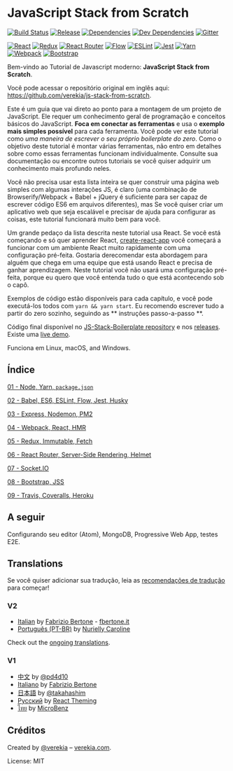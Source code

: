 # JavaScript Stack from Scratch

[![Build Status](https://travis-ci.org/verekia/js-stack-from-scratch.svg?branch=master)](https://travis-ci.org/verekia/js-stack-from-scratch)
[![Release](https://img.shields.io/github/release/verekia/js-stack-from-scratch.svg?style=flat-square)](https://github.com/verekia/js-stack-from-scratch/releases)
[![Dependencies](https://img.shields.io/david/verekia/js-stack-boilerplate.svg?style=flat-square)](https://david-dm.org/verekia/js-stack-boilerplate)
[![Dev Dependencies](https://img.shields.io/david/dev/verekia/js-stack-boilerplate.svg?style=flat-square)](https://david-dm.org/verekia/js-stack-boilerplate?type=dev)
[![Gitter](https://img.shields.io/gitter/room/js-stack-from-scratch/Lobby.svg?style=flat-square)](https://gitter.im/js-stack-from-scratch/)

[![React](/img/react-padded-90.png)](https://facebook.github.io/react/)
[![Redux](/img/redux-padded-90.png)](http://redux.js.org/)
[![React Router](/img/react-router-padded-90.png)](https://github.com/ReactTraining/react-router)
[![Flow](/img/flow-padded-90.png)](https://flowtype.org/)
[![ESLint](/img/eslint-padded-90.png)](http://eslint.org/)
[![Jest](/img/jest-padded-90.png)](https://facebook.github.io/jest/)
[![Yarn](/img/yarn-padded-90.png)](https://yarnpkg.com/)
[![Webpack](/img/webpack-padded-90.png)](https://webpack.github.io/)
[![Bootstrap](/img/bootstrap-padded-90.png)](http://getbootstrap.com/)

Bem-vindo ao Tutorial de Javascript moderno: **JavaScript Stack from Scratch**.

Você pode acessar o repositório original em inglês aqui: https://github.com/verekia/js-stack-from-scratch.

Este é um guia que vai direto ao ponto para a montagem de um projeto de JavaScript. Ele requer um conhecimento geral de programação e conceitos básicos do JavaScript. **Foca em conectar as ferramentas** e usa o **exemplo mais simples possível** para cada ferramenta. Você pode ver este tutorial como *uma maneira de escrever o seu próprio boilerplate do zero*. Como o objetivo deste tutorial é montar várias ferramentas, não entro em detalhes sobre como essas ferramentas funcionam individualmente. Consulte sua documentação ou encontre outros tutoriais se você quiser adquirir um conhecimento mais profundo neles.

Você não precisa usar esta lista inteira se quer construir uma página web simples com algumas interações JS, é claro (uma combinação de Browserify/Webpack + Babel + jQuery é suficiente para ser capaz de escrever código ES6 em arquivos diferentes), mas Se você quiser criar um aplicativo web que seja escalável e precisar de ajuda para configurar as coisas, este tutorial funcionará muito bem para você.


Um grande pedaço da lista descrita neste tutorial usa React. Se você está começando e só quer aprender React, [create-react-app](https://github.com/facebookincubator/create-react-app) você começará a funcionar com um ambiente React muito rapidamente com uma configuração pré-feita. Gostaria derecomendar esta abordagem para alguém que chega em uma equipe que está usando React e precisa de ganhar aprendizagem. Neste tutorial você não usará uma configuração pré-feita, porque eu quero que você entenda tudo o que está acontecendo sob o capô.


Exemplos de código estão disponíveis para cada capítulo, e você pode executá-los todos com `yarn && yarn start`. Eu recomendo escrever tudo a partir do zero sozinho, seguindo as ** instruções passo-a-passo **.


Código final disponível no [JS-Stack-Boilerplate repository](https://github.com/verekia/js-stack-boilerplate) e nos [releases](https://github.com/verekia/js-stack-from-scratch/releases). Existe uma [live demo](https://js-stack.herokuapp.com/).


Funciona em Linux, macOS, and Windows.

## Índice

[01 - Node, Yarn, `package.json`](/tutorial/01-node-yarn-package-json.md#readme)

[02 - Babel, ES6, ESLint, Flow, Jest, Husky](/tutorial/02-babel-es6-eslint-flow-jest-husky.md#readme)

[03 - Express, Nodemon, PM2](/tutorial/03-express-nodemon-pm2.md#readme)

[04 - Webpack, React, HMR](/tutorial/04-webpack-react-hmr.md#readme)

[05 - Redux, Immutable, Fetch](/tutorial/05-redux-immutable-fetch.md#readme)

[06 - React Router, Server-Side Rendering, Helmet](/tutorial/06-react-router-ssr-helmet.md#readme)

[07 - Socket.IO](/tutorial/07-socket-io.md#readme)

[08 - Bootstrap, JSS](/tutorial/08-bootstrap-jss.md#readme)

[09 - Travis, Coveralls, Heroku](/tutorial/09-travis-coveralls-heroku.md#readme)

## A seguir

Configurando seu editor (Atom), MongoDB, Progressive Web App, testes E2E.

## Translations


Se você quiser adicionar sua tradução, leia as [recomendações de tradução](/how-to-translate.md) para começar!

### V2

- [Italian](https://github.com/fbertone/guida-javascript-moderno) by [Fabrizio Bertone](https://github.com/fbertone) - [fbertone.it](http://fbertone.it)
- [Português (PT-BR)](https://github.com/nurycaroline/js-stack-from-scratch) by [Nurielly Caroline](https://github.com/nurycaroline)

Check out the [ongoing translations](https://github.com/verekia/js-stack-from-scratch/issues/147).

### V1

- [中文](https://github.com/pd4d10/js-stack-from-scratch) by [@pd4d10](http://github.com/pd4d10)
- [Italiano](https://github.com/fbertone/js-stack-from-scratch) by [Fabrizio Bertone](https://github.com/fbertone)
- [日本語](https://github.com/takahashim/js-stack-from-scratch) by [@takahashim](https://github.com/takahashim)
- [Русский](https://github.com/UsulPro/js-stack-from-scratch) by [React Theming](https://github.com/sm-react/react-theming)
- [ไทย](https://github.com/MicroBenz/js-stack-from-scratch) by [MicroBenz](https://github.com/MicroBenz)

## Créditos

Created by [@verekia](https://twitter.com/verekia) – [verekia.com](http://verekia.com/).

License: MIT
